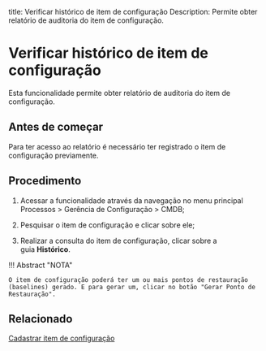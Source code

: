 title: Verificar histórico de item de configuração
Description: Permite obter relatório de auditoria do item de configuração.
# Verificar histórico de item de configuração

Esta funcionalidade permite obter relatório de auditoria do item de configuração.

Antes de começar
--------------------

Para ter acesso ao relatório é necessário ter registrado o item de configuração
previamente.

Procedimento
----------------

1.  Acessar a funcionalidade através da navegação no menu principal Processos \>
    Gerência de Configuração \> CMDB;

2.  Pesquisar o item de configuração e clicar sobre ele;

3.  Realizar a consulta do item de configuração, clicar sobre a
    guia **Histórico**.

!!! Abstract "NOTA"  

    O item de configuração poderá ter um ou mais pontos de restauração
    (baselines) gerado. E para gerar um, clicar no botão "Gerar Ponto de
    Restauração".

Relacionado
----------------

[Cadastrar item de configuração](/pt-br/citsmart-platform-9/processes/configuration/use/register-CI.html)

<!-- !!! tip "About"

    <b>Product/Version:</b> CITSmart | 9.00 &nbsp;&nbsp;
    <b>Updated:</b>01/15/2019 – Larissa Lourenço

